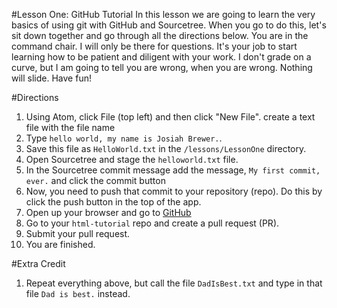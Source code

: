 #Lesson One: GitHub Tutorial
In this lesson we are going to learn the very basics of using git with GitHub and Sourcetree. When you go to do this, let's sit down together and go through all the directions below. You are in the command chair. I will only be there for questions. It's your job to start learning how to be patient and diligent with your work. I don't grade on a curve, but I am going to tell you are wrong, when you are wrong. Nothing will slide. Have fun!

#Directions
1. Using Atom, click File (top left) and then click "New File". create a text file with the file name
2. Type `hello world, my name is Josiah Brewer.`.
3. Save this file as `HelloWorld.txt` in the `/lessons/LessonOne` directory.
3. Open Sourcetree and stage the `helloworld.txt` file.
4. In the Sourcetree commit message add the message, `My first commit, ever.` and click the commit button
5. Now, you need to push that commit to your repository (repo). Do this by click the push button in the top of the app.
6. Open up your browser and go to [GitHub](http://www.github.com)
7. Go to your `html-tutorial` repo and create a pull request (PR).
8. Submit your pull request.
9. You are finished.

#Extra Credit
1. Repeat everything above, but call the file `DadIsBest.txt` and type in that file `Dad is best.` instead.
